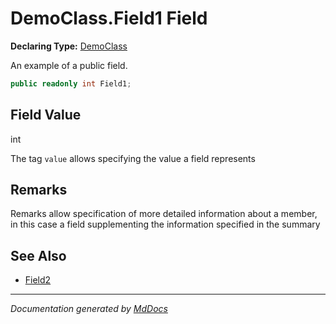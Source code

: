 # DemoClass.Field1 Field

**Declaring Type:** [DemoClass](../Type.md)

An example of a public field.

```csharp
public readonly int Field1;
```

## Field Value

int

The tag `value` allows specifying the value a field represents

## Remarks

Remarks allow specification of more detailed information about a member, in this case a field supplementing the information specified in the summary

## See Also

- [Field2](Field2.md)

___

*Documentation generated by [MdDocs](https://github.com/ap0llo/mddocs)*
